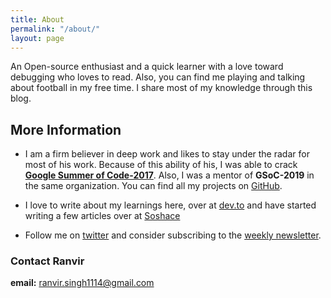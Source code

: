 ```yaml
---
title: About
permalink: "/about/"
layout: page
---
```


An Open-source enthusiast and a quick learner with a love toward debugging who loves to read. Also, you can find me playing and talking about football in my free time. I share most of my knowledge through this blog.  

## More Information

* I am a firm believer in deep work and likes to stay under the radar for most of his work. Because of this ability of his, I was able to crack [**Google Summer of Code-2017**](https://ranvir.xyz/blog/gsoc_2017/). Also, I was a mentor of **GSoC-2019** in the same organization. You can find all my projects on [GitHub](https://github.com/singh1114).

* I love to write about my learnings here, over at [dev.to](https://dev.to/singh1114) and have started writing a few articles over at [Soshace](https://blog.soshace.com/author/ranvir/)

* Follow me on [twitter](https://twitter.com/ranvirsingh1114) and consider subscribing to the [weekly newsletter](https://ranvir.xyz/blog/subscribe).

### Contact Ranvir

**email:** [ranvir.singh1114@gmail.com](mailto:ranvir.singh1114@gmail.com)
